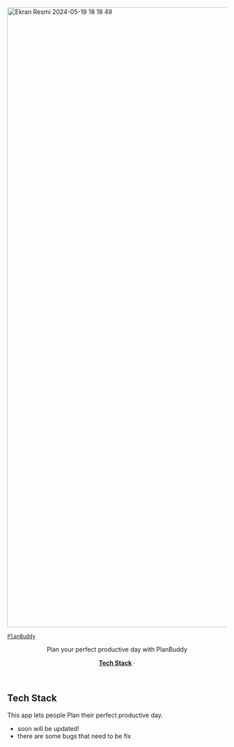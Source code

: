 


<img width="1424" alt="Ekran Resmi 2024-05-19 18 18 49" src="https://github.com/selimagirel/planmydaybuddy/assets/44299885/39e79b8e-2999-4d6c-a432-7ffac6a9e22e">

[`PlanBuddy`](https://planmydaybuddy.vercel.app/)


<p align="center">
  Plan your perfect productive day with PlanBuddy
</p>

<p align="center">
  <a href="#tech-stack"><strong>Tech Stack</strong></a> ·
</p>
<br/>

## Tech Stack

This app lets people Plan their perfect productive day.

- soon will be updated!
- there are some bugs that need to be fix
